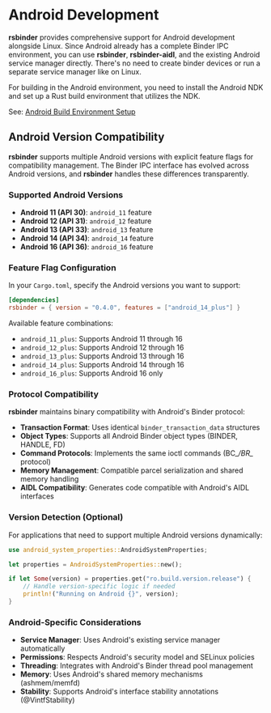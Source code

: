# Android Development

**rsbinder** provides comprehensive support for Android development alongside Linux. Since Android already has a complete Binder IPC environment, you can use **rsbinder**, **rsbinder-aidl**, and the existing Android service manager directly. There's no need to create binder devices or run a separate service manager like on Linux.

For building in the Android environment, you need to install the Android NDK and set up a Rust build environment that utilizes the NDK.

See: [Android Build Environment Setup](./android-build.md)

## Android Version Compatibility

**rsbinder** supports multiple Android versions with explicit feature flags for compatibility management. The Binder IPC interface has evolved across Android versions, and **rsbinder** handles these differences transparently.

### Supported Android Versions

- **Android 11 (API 30)**: `android_11` feature
- **Android 12 (API 31)**: `android_12` feature
- **Android 13 (API 33)**: `android_13` feature
- **Android 14 (API 34)**: `android_14` feature
- **Android 16 (API 36)**: `android_16` feature

### Feature Flag Configuration

In your `Cargo.toml`, specify the Android versions you want to support:

```toml
[dependencies]
rsbinder = { version = "0.4.0", features = ["android_14_plus"] }
```

Available feature combinations:
- `android_11_plus`: Supports Android 11 through 16
- `android_12_plus`: Supports Android 12 through 16
- `android_13_plus`: Supports Android 13 through 16
- `android_14_plus`: Supports Android 14 through 16
- `android_16_plus`: Supports Android 16 only

### Protocol Compatibility

**rsbinder** maintains binary compatibility with Android's Binder protocol:

- **Transaction Format**: Uses identical `binder_transaction_data` structures
- **Object Types**: Supports all Android Binder object types (BINDER, HANDLE, FD)
- **Command Protocols**: Implements the same ioctl commands (BC_*/BR_* protocol)
- **Memory Management**: Compatible parcel serialization and shared memory handling
- **AIDL Compatibility**: Generates code compatible with Android's AIDL interfaces

### Version Detection (Optional)

For applications that need to support multiple Android versions dynamically:

```rust
use android_system_properties::AndroidSystemProperties;

let properties = AndroidSystemProperties::new();

if let Some(version) = properties.get("ro.build.version.release") {
    // Handle version-specific logic if needed
    println!("Running on Android {}", version);
}
```

### Android-Specific Considerations

- **Service Manager**: Uses Android's existing service manager automatically
- **Permissions**: Respects Android's security model and SELinux policies
- **Threading**: Integrates with Android's Binder thread pool management
- **Memory**: Uses Android's shared memory mechanisms (ashmem/memfd)
- **Stability**: Supports Android's interface stability annotations (@VintfStability)

